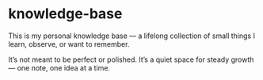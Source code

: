 # knowledge-base

This is my personal knowledge base — a lifelong collection of small things I learn, observe, or want to remember.

It’s not meant to be perfect or polished. It’s a quiet space for steady growth — one note, one idea at a time.
